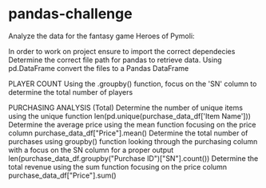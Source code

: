 # pandas-challenge

 Analyze the data for the fantasy game Heroes of Pymoli:
 
 In order to work on project ensure to import the correct dependecies
 Determine the correct file path for pandas to retrieve data.
 Using pd.DataFrame convert the files to a Pandas DataFrame

PLAYER COUNT
Using the .groupby() function, focus on the 'SN' column to determine the total number of players

PURCHASING ANALYSIS (Total)
    Determine the number of unique items using the unique function
        len(pd.unique(purchase_data_df['Item Name']))
    Determine the average price using the mean function focusing on the price column
        purchase_data_df["Price"].mean()
    Determine the total number of purchases using groupby() function looking through the purchasing column with a focus on the SN column for a proper output
        len(purchase_data_df.groupby("Purchase ID")["SN"].count())
    Determine the total revenue using the sum function focusing on the price column
        purchase_data_df["Price"].sum()
